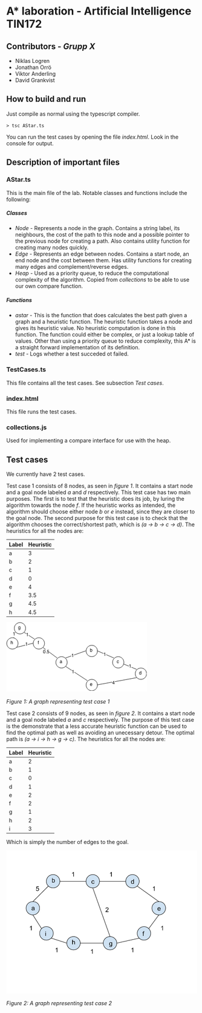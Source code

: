 # A* laboration - Artificial Intelligence TIN172
## Contributors - _Grupp X_
* Niklas Logren
* Jonathan Orrö
* Viktor Anderling
* David Grankvist

## How to build and run
Just compile as normal using the typescript compiler.
```
> tsc AStar.ts
```
You can run the test cases by opening the file *index.html*.
Look in the console for output.

## Description of important files
### AStar.ts
This is the main file of the lab. Notable classes and functions include the following:
##### Classes
 * _Node_ - Represents a node in the graph. Contains a string label, its neighbours, the cost of the path to this node and a possible pointer to the previous node for creating a path. Also contains utility function for creating many nodes quickly.
 * _Edge_ - Represents an edge between nodes. Contains a start node, an end node and the cost between them. Has utility functions for creating many edges and complement/reverse edges.
 * _Heap_ - Used as a priority queue, to reduce the computational complexity of the algorithm. Copied from _collections_ to be able to use our own compare function.

##### Functions
 * _astar_ - This is the function that does calculates the best path given a graph and a heuristic function. The heuristic function takes a node and gives its heuristic value. No heuristic computation is done in this function. The function could either be complex, or just a lookup table of values. Other than using a priority queue to reduce complexity, this A* is a straight forward implementation of its definition.
 * _test_ - Logs whether a test succeded ot failed.

### TestCases.ts
This file contains all the test cases. See subsection _Test cases_.

### index.html
This file runs the test cases.

### collections.js
Used for implementing a compare interface for use with the heap.

## Test cases
We currently have 2 test cases.

Test case 1 consists of 8 nodes, as seen in *figure 1*. It contains a start node and a goal node
labeled *a* and *d* respectively. This test case has two main purposes. The first is to test that
the heuristic does its job, by luring the algorithm towards the node *f*. If the heuristic works
as intended, the algorithm should choose either node *b* or *e* instead, since they are closer to
the goal node. The second purpose for this test case is to check that the algorithm chooses the
correct/shortest path, which is *(a -> b -> c -> d)*. The heuristics for all the nodes are:

| Label  | Heuristic |
| ------------- | ------------- |
| a | 3 |
| b | 2 |
| c | 1 |
| d | 0 |
| e | 4 |
| f | 3.5 |
| g | 4.5 |
| h | 4.5 |

![Test case 1](/astar/testCase1.png?raw=true)

*Figure 1: A graph representing test case 1*

Test case 2 consists of 9 nodes, as seen in *figure 2*. It contains a start node and a goal node
labeled *a* and *c* respectively. The purpose of this test case is the demonstrate that a less accurate
heuristic function can be used to find the optimal path as well as avoiding an unecessary detour.
The optimal path is *(a -> i -> h -> g -> c)*. The heuristics for all the nodes are:

| Label  | Heuristic |
| ------------- | ------------- |
| a | 2 |
| b | 1 |
| c | 0 |
| d | 1 |
| e | 2 |
| f | 2 |
| g | 1 |
| h | 2 |
| i | 3 |

Which is simply the number of edges to the goal.

![Test case 2](/astar/testCase2.png?raw=true)

*Figure 2: A graph representing test case 2*
